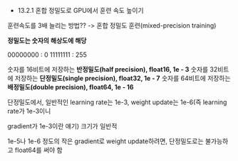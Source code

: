 
- 13.2.1 혼합 정밀도로 GPU에서 훈련 속도 높이기

훈련속도를 3배 늘리는 방법?? -> 혼합 정밀도 훈련(mixed-precision training)

__정밀도는 숫자의 해상도에 해당__

00000000 : 0
11111111      : 255

숫자를 16비트에 저장하는 __반정밀도(half precision),        float16, 1e - 3__
숫자를 32비트에 저장하는 __단정밀도(single precision),   float32, 1e - 7__
숫자를 64비트에 저장하는 __배정밀도(double precision), float64, 1e - 16__

단정밀도에서, 일반적인 learning rate는 1e-3, weight update는 1e-6(즉 learning rate가 1e-3이니

gradient가 1e-3이란 얘기) 크기가 일반적

1e-5나 1e-6 정도의 작은 gradient로 weight update하려면, 단정밀도로는 불가능하고 float64를 써야 함

